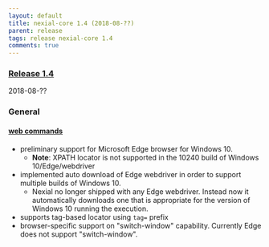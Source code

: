 ```yaml
---
layout: default
title: nexial-core 1.4 (2018-08-??)
parent: release
tags: release nexial-core 1.4
comments: true
---
```


### <a href="https://github.com/nexiality/nexial-core/releases/tag/nexial-core-1.4" class="external-link" target="_nexial_link">Release 1.4</a>
2018-08-??

### General


#### [web commands](../commands/web)
- preliminary support for Microsoft Edge browser for Windows 10. 
  - **Note**: XPATH locator is not supported in the 10240 build of Windows 10/Edge/webdriver
- implemented auto download of Edge webdriver in order to support multiple builds of Windows 10.
  - Nexial no longer shipped with any Edge webdriver. Instead now it automatically downloads one that is appropriate
    for the version of Windows 10 running the execution.
- supports tag-based locator using `tag=` prefix
- browser-specific support on "switch-window" capability. Currently Edge does not support "switch-window".
